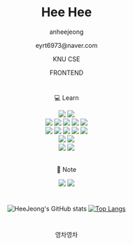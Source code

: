 <div align="center">

  # Hee Hee
  <p>anheejeong</p>
  <p>eyrt6973@naver.com</p>
  <p>KNU CSE</p>
  <p>FRONTEND</p>
  
  #
  
  <p>💻 Learn</p>
  <img src="https://img.shields.io/badge/c++-00599C?style=for-the-badge&logo=c++%2B%2B&logoColor=white">
  <img src="https://img.shields.io/badge/Python-3776AB?style=for-the-badge&logo=Python%2B%2B&logoColor=white">
  <br>
  <img src="https://img.shields.io/badge/html5-E34F26?style=for-the-badge&logo=html5&logoColor=white">
  <img src="https://img.shields.io/badge/css-1572B6?style=for-the-badge&logo=css3&logoColor=white">
  <img src="https://img.shields.io/badge/Bootstrap-7952B3?style=for-the-badge&logo=Bootstrap&logoColor=white">
  <img src="https://img.shields.io/badge/javascript-F7DF1E?style=for-the-badge&logo=javascript&logoColor=black">
  <img src="https://img.shields.io/badge/react-61DAFB?style=for-the-badge&logo=react&logoColor=black">
  <br>
  <img src="https://img.shields.io/badge/node.js-339933?style=for-the-badge&logo=Node.js&logoColor=white">
  <img src="https://img.shields.io/badge/Nodemon-76D04B?style=for-the-badge&logo=Nodemon&logoColor=white">
  <img src="https://img.shields.io/badge/Express-000000?style=for-the-badge&logo=Express&logoColor=white">
  <img src="https://img.shields.io/badge/MongoDB-47A248?style=for-the-badge&logo=MongoDB&logoColor=white">
  <img src="https://img.shields.io/badge/Mongoose-880000?style=for-the-badge&logo=Mongoose&logoColor=white">
  <br>
  <img src="https://img.shields.io/badge/IOS-000000?style=for-the-badge&logo=IOS&logoColor=white">
  <img src="https://img.shields.io/badge/Swift-F05138?style=for-the-badge&logo=Swift&logoColor=white">
  <br>
  <img src="https://img.shields.io/badge/figma-F24E1E?style=for-the-badge&logo=figma&logoColor=white">
  <img src="https://img.shields.io/badge/Heroku-430098?style=for-the-badge&logo=Heroku&logoColor=white">
  <br><br>
  <p>📖 Note</p>
  <a href="https://sudden-vessel-bd0.notion.site/STUDY-e76a990fed8243e1befca2e4b31325ef" target="_blank"><img src="https://img.shields.io/badge/Notion-000000?style=for-the-badge&logo=Notion&logoColor=white"></a>
  <a href="https://velog.io/@eyrt6973" target="_blank"><img src="https://img.shields.io/badge/Velog-20C997?style=for-the-badge&logo=Velog&logoColor=white"></a>
  
  #

![HeeJeong's GitHub stats](https://github-readme-stats.vercel.app/api?username=anheejeong&show_icons=true&theme=onedark)
[![Top Langs](https://github-readme-stats.vercel.app/api/top-langs/?username=anheejeong&langs_count=10&layout=compact&theme=onedark)]()
<!--  [![Solved.ac Profile](http://mazassumnida.wtf/api/generate_badge?boj=eyrt6973)](https://solved.ac/eyrt6973) -->
  <!-- 백준 골드 달면 풀기 -->
  
  #
  
  영차영차
  
 </div>

<!--
**anheejeong/anheejeong** is a ✨ _special_ ✨ repository because its `README.md` (this file) appears on your GitHub profile.

Here are some ideas to get you started:

- 🔭 I’m currently working on ...
- 🌱 I’m currently learning ...
- 👯 I’m looking to collaborate on ...
- 🤔 I’m looking for help with ...
- 💬 Ask me about ...
- 📫 How to reach me: ...
- 😄 Pronouns: ...
- ⚡ Fun fact: ...
-->
